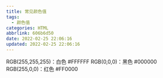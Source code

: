 ```yaml
---
title: 常见颜色值
tags:
  - 颜色值
categories: HTML
abbrlink: 606b6d50
date: 2022-02-25 22:06:16
updated: 2022-02-25 22:06:16
---
```


RGB(255,255,255)：白色   #FFFFFF
RGB(0,0,0)：黑色  #000000
RGB(255,0,0)：红色  #FF0000
